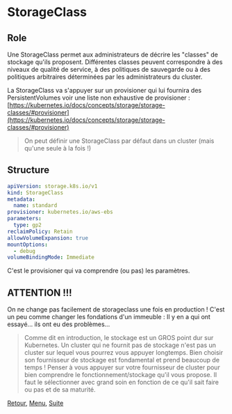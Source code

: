 # StorageClass
## Role
Une StorageClass permet aux administrateurs de décrire les "classes" de stockage qu'ils proposent. 
Différentes classes peuvent correspondre à des niveaux de qualité de service, à des politiques de sauvegarde ou à des politiques arbitraires déterminées par les administrateurs du cluster.

La StorageClass va s'appuyer sur un provisioner qui lui fournira des PersistentVolumes 
voir une liste non exhaustive de provisioner : [https://kubernetes.io/docs/concepts/storage/storage-classes/#provisioner](https://kubernetes.io/docs/concepts/storage/storage-classes/#provisioner)

> On peut définir une StorageClass par défaut dans un cluster (mais qu'une seule à la fois !)

## Structure
```yaml
apiVersion: storage.k8s.io/v1
kind: StorageClass
metadata:
  name: standard
provisioner: kubernetes.io/aws-ebs
parameters:
  type: gp2
reclaimPolicy: Retain
allowVolumeExpansion: true
mountOptions:
  - debug
volumeBindingMode: Immediate
```
C'est le provisioner qui va comprendre (ou pas) les paramètres.

## ATTENTION !!!
On ne change pas facilement de storageclass une fois en production ! 
C'est un peu comme changer les fondations d'un immeuble : Il y en a qui ont essayé... ils ont eu des problèmes...

> Comme dit en introduction, le stockage est un GROS point dur sur Kubernetes.
Un cluster qui ne fournit pas de stockage n'est pas un cluster sur lequel vous pourrez vous appuyer longtemps.
Bien choisir son fournisseur de stockage est fondamental et prend beaucoup de temps ! 
> Penser à vous appuyer sur votre fournisseur de cluster pour bien comprendre le fonctionnement/stockage qu'il vous propose.
Il faut le sélectionner avec grand soin en fonction de ce qu'il sait faire ou pas et de sa maturité.


[Retour](https://obeyler.github.io/Formation-K8S/Chapitres/PersistentVolume.html), [Menu](https://obeyler.github.io/Formation-K8S/), [Suite](https://obeyler.github.io/Formation-K8S/Chapitres/PersistentVolumeClaim.html)

